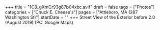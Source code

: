 +++
title = "1C8_gXmCr93g87b04xbc.avif"
draft = false
tags = ["Photos"]
categories = ["Chuck E. Cheese's"]
pages = ["Attleboro, MA (287 Washington St)"]
startDate = ""
+++
Street View of the Exterior before 2.0 (August 2019) (PC: Google Maps)

